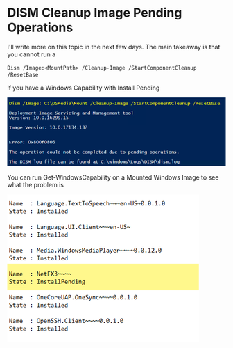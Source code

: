 # DISM Cleanup Image Pending Operations

I'll write more on this topic in the next few days. The main takeaway is that you cannot run a

```text
Dism /Image:<MountPath> /Cleanup-Image /StartComponentCleanup /ResetBase
```

if you have a Windows Capability with Install Pending

![](../../../.gitbook/assets/2018-06-28_15-28-02.png)

You can run Get-WindowsCapability on a Mounted Windows Image to see what the problem is

![](../../../.gitbook/assets/2018-06-28_15-31-10%20%281%29.png)

